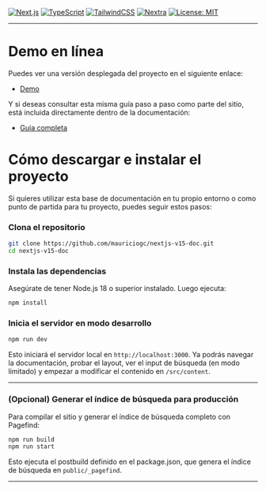[![Next.js](https://img.shields.io/badge/Next.js-15%2B-blue?logo=next.js)](https://nextjs.org/)
[![TypeScript](https://img.shields.io/badge/TypeScript-5.x-blue?logo=typescript)](https://www.typescriptlang.org/)
[![TailwindCSS](https://img.shields.io/badge/TailwindCSS-4.x-06b6d4?logo=tailwindcss)](https://tailwindcss.com/)
[![Nextra](https://img.shields.io/badge/Nextra-4.x-06b6d4?logo=nextra)](https://nextra.site/)
[![License: MIT](https://img.shields.io/badge/license-MIT-green.svg)](https://opensource.org/licenses/MIT)

---

# Demo en línea

Puedes ver una versión desplegada del proyecto en el siguiente enlace:

- [Demo](https://nextrav4-nextjs15.vercel.app/)

Y si deseas consultar esta misma guía paso a paso como parte del sitio, está incluida directamente dentro de la documentación:

- [Guía completa](https://github.com/mauriciogc/nextra-nextjs15/blob/main/GUIDE.md)

# Cómo descargar e instalar el proyecto

Si quieres utilizar esta base de documentación en tu propio entorno o como punto de partida para tu proyecto, puedes seguir estos pasos:

### Clona el repositorio

```bash
git clone https://github.com/mauriciogc/nextjs-v15-doc.git
cd nextjs-v15-doc
```

### Instala las dependencias

Asegúrate de tener Node.js 18 o superior instalado. Luego ejecuta:

```bash
npm install
```

### Inicia el servidor en modo desarrollo

```bash
npm run dev
```

Esto iniciará el servidor local en `http://localhost:3000`. Ya podrás navegar la documentación, probar el layout, ver el input de búsqueda (en modo limitado) y empezar a modificar el contenido en `/src/content`.

---

### (Opcional) Generar el índice de búsqueda para producción

Para compilar el sitio y generar el índice de búsqueda completo con Pagefind:

```bash
npm run build
npm run start
```

Esto ejecuta el postbuild definido en el package.json, que genera el índice de búsqueda en `public/_pagefind`.

---
